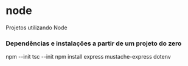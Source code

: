 # node
Projetos utilizando Node

### Dependências e instalações a partir de um projeto do zero
npm --init
tsc --init
npm install express mustache-express dotenv
